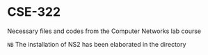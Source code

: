 # CSE-322

Necessary files and codes from the Computer Networks lab course


`NB` The installation of NS2 has been elaborated in the directory
